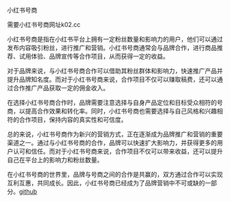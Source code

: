 小红书号商

需要小红书号商网址k02.cc

小红书号商是指在小红书平台上拥有一定粉丝数量和影响力的用户，他们可以通过发布内容吸引粉丝，进行推广和营销。小红书号商通常会与品牌合作，进行商品推荐、试用体验、品牌宣传等合作项目，从而获得一定的收益。

对于品牌来说，与小红书号商合作可以借助其粉丝群体和影响力，快速推广产品并提升品牌知名度。而对于小红书号商来说，合作项目不仅可以赚取稿费，还可以通过合作推广产品获取一定的佣金收入。

在选择小红书号商合作时，品牌需要注意选择与自身产品定位和目标受众相符的号商，以提高合作效果和转化率。同时，小红书号商也需要选择与自己风格和兴趣相符的合作项目，保持内容的真实性和可信度。

总的来说，小红书号商作为新兴的营销方式，正在逐渐成为品牌推广和营销的重要渠道之一。通过与小红书号商的合作，品牌可以快速扩大影响力，并获得更多的用户认可和信任。而对于小红书号商来说，合作项目不仅可以带来收益，还可以提升自己在平台上的影响力和粉丝数量。

在小红书号商的世界里，品牌与号商之间的合作是共赢的，双方通过合作可以实现互利互惠，共同成长。因此，小红书号商已经成为了品牌营销中不可或缺的一部分。[github](https://github.com)